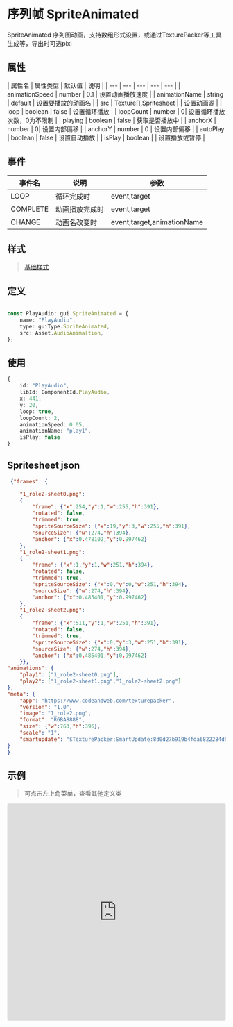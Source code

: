 # 序列帧 SpriteAnimated

SpriteAnimated 序列图动画，支持数组形式设置，或通过TexturePacker等工具生成等，导出时可选pixi

## 属性

| 属性名 | 属性类型 | 默认值 | 说明 |
| --- | --- | --- | --- | --- |
| animationSpeed | number | 0.1 |  设置动画播放速度  |
| animationName | string | default | 设置要播放的动画名 |
| src | Texture[],Spritesheet |  | 设置动画源 |
| loop | boolean | false | 设置循环播放 |
| loopCount | number | 0| 设置循环播放次数，0为不限制 |
| playing | boolean | false | 获取是否播放中 |
| anchorX | number | 0| 设置内部偏移 |
| anchorY | number | 0 | 设置内部偏移 |
| autoPlay | boolean | false | 设置自动播放 |
| isPlay | boolean | | 设置播放或暂停 |


## 事件

| 事件名  | 说明 | 参数 |
| --- | --- | --- |
|  LOOP | 循环完成时 | event,target |
|  COMPLETE | 动画播放完成时 | event,target |
|  CHANGE | 动画名改变时 | event,target,animationName|

## 样式

> [基础样式](/handbook/style.html#样式)

## 定义
``` typescript

const PlayAudio: gui.SpriteAnimated = {
    name: "PlayAudio",
    type: guiType.SpriteAnimated,
    src: Asset.AudioAnimaltion,
};

```

## 使用
``` typescript
{
    id: "PlayAudio",
    libId: ComponentId.PlayAudio,
    x: 441,
    y: 20,
    loop: true,
    loopCount: 2,
    animationSpeed: 0.05,
    animationName: "play1",
    isPlay: false
}
```

## Spritesheet json 

``` json
 {"frames": {

	"1_role2-sheet0.png":
	{
		"frame": {"x":254,"y":1,"w":255,"h":391},
		"rotated": false,
		"trimmed": true,
		"spriteSourceSize": {"x":19,"y":3,"w":255,"h":391},
		"sourceSize": {"w":274,"h":394},
		"anchor": {"x":0.478102,"y":0.997462}
	},
	"1_role2-sheet1.png":
	{
		"frame": {"x":1,"y":1,"w":251,"h":394},
		"rotated": false,
		"trimmed": true,
		"spriteSourceSize": {"x":0,"y":0,"w":251,"h":394},
		"sourceSize": {"w":274,"h":394},
		"anchor": {"x":0.485401,"y":0.997462}
	},
	"1_role2-sheet2.png":
	{
		"frame": {"x":511,"y":1,"w":251,"h":391},
		"rotated": false,
		"trimmed": true,
		"spriteSourceSize": {"x":0,"y":3,"w":251,"h":391},
		"sourceSize": {"w":274,"h":394},
		"anchor": {"x":0.485401,"y":0.997462}
	}},
"animations": {
	"play1": ["1_role2-sheet0.png"],
	"play2": ["1_role2-sheet1.png","1_role2-sheet2.png"]
},
"meta": {
	"app": "https://www.codeandweb.com/texturepacker",
	"version": "1.0",
	"image": "1_role2.png",
	"format": "RGBA8888",
	"size": {"w":763,"h":396},
	"scale": "1",
	"smartupdate": "$TexturePacker:SmartUpdate:8d0d27b919b4fda6822284d52e1d67cd:c415d34ddf0629ae063141aa6244f453:ad483e3d8905e1e227b0a04d222a3ac4$"
}
}
```


## 示例

> 可点击左上角菜单，查看其他定义类

<iframe
     src="https://codesandbox.io/embed/spriteanimated-jem36?fontsize=14&hidenavigation=1&module=%2Fsrc%2Fcomponents.ts&theme=dark"
     style="width:100%; height:500px; border:0; border-radius: 4px; overflow:hidden;"
     title="spriteanimated"
     allow="accelerometer; ambient-light-sensor; camera; encrypted-media; geolocation; gyroscope; hid; microphone; midi; payment; usb; vr; xr-spatial-tracking"
     sandbox="allow-autoplay allow-forms allow-modals allow-popups allow-presentation allow-same-origin allow-scripts"
   ></iframe>